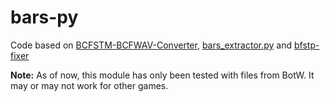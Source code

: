# bars-py
Code based on [BCFSTM-BCFWAV-Converter](https://github.com/aboood40091/BCFSTM-BCFWAV-Converter), [bars_extractor.py](https://gist.github.com/SamusAranX/6eb8b6fd1777b17afc3107a979c2409a#file-bars_extractor-py) and [bfstp-fixer](https://github.com/NanobotZ/bfstp-fixer)

**Note:** As of now, this module has only been tested with files from BotW. It may or may not work for other games.


